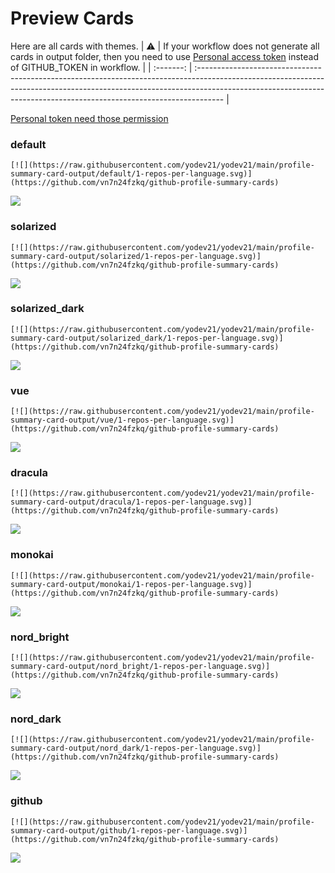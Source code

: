 
# Preview Cards

Here are all cards with themes.
| :warning: | If your workflow does not generate all cards in output folder, then you need to use [Personal access token](https://docs.github.com/en/actions/configuring-and-managing-workflows/creating-and-storing-encrypted-secrets) instead of GITHUB_TOKEN in workflow. |
| :-------: | :------------------------------------------------------------------------------------------------------------------------------------------------------------------------------------------------------------------------------------------------ |

[Personal token need those permission](https://github.com/vn7n24fzkq/github-profile-summary-cards/wiki/Personal-access-token-permissions)


### default


```
[![](https://raw.githubusercontent.com/yodev21/yodev21/main/profile-summary-card-output/default/1-repos-per-language.svg)](https://github.com/vn7n24fzkq/github-profile-summary-cards)
```
![](https://raw.githubusercontent.com/yodev21/yodev21/main/profile-summary-card-output/default/1-repos-per-language.svg)


### solarized


```
[![](https://raw.githubusercontent.com/yodev21/yodev21/main/profile-summary-card-output/solarized/1-repos-per-language.svg)](https://github.com/vn7n24fzkq/github-profile-summary-cards)
```
![](https://raw.githubusercontent.com/yodev21/yodev21/main/profile-summary-card-output/solarized/1-repos-per-language.svg)


### solarized_dark


```
[![](https://raw.githubusercontent.com/yodev21/yodev21/main/profile-summary-card-output/solarized_dark/1-repos-per-language.svg)](https://github.com/vn7n24fzkq/github-profile-summary-cards)
```
![](https://raw.githubusercontent.com/yodev21/yodev21/main/profile-summary-card-output/solarized_dark/1-repos-per-language.svg)


### vue


```
[![](https://raw.githubusercontent.com/yodev21/yodev21/main/profile-summary-card-output/vue/1-repos-per-language.svg)](https://github.com/vn7n24fzkq/github-profile-summary-cards)
```
![](https://raw.githubusercontent.com/yodev21/yodev21/main/profile-summary-card-output/vue/1-repos-per-language.svg)


### dracula


```
[![](https://raw.githubusercontent.com/yodev21/yodev21/main/profile-summary-card-output/dracula/1-repos-per-language.svg)](https://github.com/vn7n24fzkq/github-profile-summary-cards)
```
![](https://raw.githubusercontent.com/yodev21/yodev21/main/profile-summary-card-output/dracula/1-repos-per-language.svg)


### monokai


```
[![](https://raw.githubusercontent.com/yodev21/yodev21/main/profile-summary-card-output/monokai/1-repos-per-language.svg)](https://github.com/vn7n24fzkq/github-profile-summary-cards)
```
![](https://raw.githubusercontent.com/yodev21/yodev21/main/profile-summary-card-output/monokai/1-repos-per-language.svg)


### nord_bright


```
[![](https://raw.githubusercontent.com/yodev21/yodev21/main/profile-summary-card-output/nord_bright/1-repos-per-language.svg)](https://github.com/vn7n24fzkq/github-profile-summary-cards)
```
![](https://raw.githubusercontent.com/yodev21/yodev21/main/profile-summary-card-output/nord_bright/1-repos-per-language.svg)


### nord_dark


```
[![](https://raw.githubusercontent.com/yodev21/yodev21/main/profile-summary-card-output/nord_dark/1-repos-per-language.svg)](https://github.com/vn7n24fzkq/github-profile-summary-cards)
```
![](https://raw.githubusercontent.com/yodev21/yodev21/main/profile-summary-card-output/nord_dark/1-repos-per-language.svg)


### github


```
[![](https://raw.githubusercontent.com/yodev21/yodev21/main/profile-summary-card-output/github/1-repos-per-language.svg)](https://github.com/vn7n24fzkq/github-profile-summary-cards)
```
![](https://raw.githubusercontent.com/yodev21/yodev21/main/profile-summary-card-output/github/1-repos-per-language.svg)

